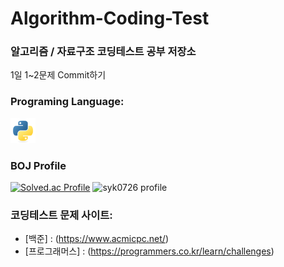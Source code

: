 
# Algorithm-Coding-Test
### 알고리즘 / 자료구조 코딩테스트 공부 저장소
1일 1~2문제 Commit하기 





<h3 align="left">Programing Language:</h3>

<p align="left"> <a href="https://www.python.org" target="_blank" rel="noreferrer"> <img src="https://raw.githubusercontent.com/devicons/devicon/master/icons/python/python-original.svg" alt="python" width="40" height="40"/> </a> 

<h3 align="left">BOJ Profile</h3>

[![Solved.ac Profile](http://mazassumnida.wtf/api/v2/generate_badge?boj=syk0726)](https://solved.ac/{syk0726}/)
![syk0726 profile](http://mazandi.herokuapp.com/api?handle=syk0726&theme=dark)

<h3 align="left">코딩테스트 문제 사이트:</h3>

- [백준] : (https://www.acmicpc.net/)
- [프로그래머스] : (https://programmers.co.kr/learn/challenges)
